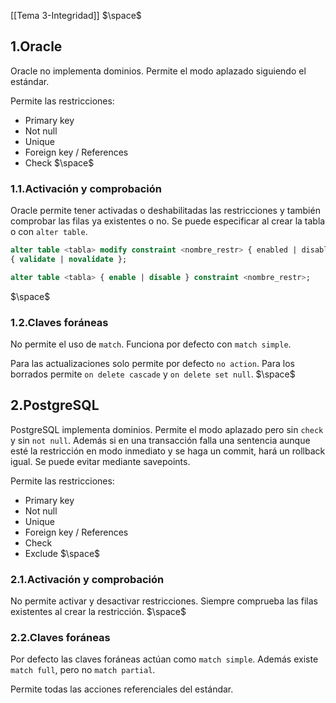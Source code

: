 [[Tema 3-Integridad]]
$\space$
## 1.Oracle
Oracle no implementa dominios. Permite el modo aplazado siguiendo el estándar.

Permite las restricciones:
+ Primary key
+ Not null
+ Unique
+ Foreign key / References
+ Check
$\space$
### 1.1.Activación y comprobación
Oracle permite tener activadas o deshabilitadas las restricciones y también comprobar las filas ya existentes o no. Se puede especificar al crear la tabla o con `alter table`.

```sql
alter table <tabla> modify constraint <nombre_restr> { enabled | disabled }
{ validate | novalidate };

alter table <tabla> { enable | disable } constraint <nombre_restr>;
```
$\space$
### 1.2.Claves foráneas
No permite el uso de `match`. Funciona por defecto con `match simple`. 

Para las actualizaciones solo permite por defecto `no action`. Para los borrados permite `on delete cascade` y `on delete set null`.
$\space$
## 2.PostgreSQL
PostgreSQL implementa dominios. Permite el modo aplazado pero sin `check` y sin `not null`. Además si en una transacción falla una sentencia aunque esté la restricción en modo inmediato y se haga un commit, hará un rollback igual. Se puede evitar mediante savepoints.

Permite las restricciones:
+ Primary key
+ Not null
+ Unique
+ Foreign key / References
+ Check
+ Exclude
$\space$
### 2.1.Activación y comprobación
No permite activar y desactivar restricciones. Siempre comprueba las filas existentes al crear la restricción.
$\space$
### 2.2.Claves foráneas
Por defecto las claves foráneas actúan como `match simple`. Además existe `match full`, pero no `match partial`.

Permite todas las acciones referenciales del estándar.